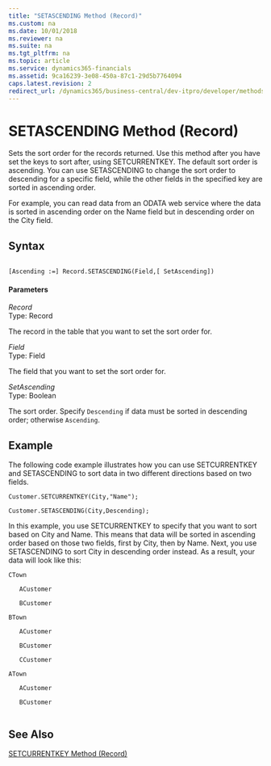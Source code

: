 ```yaml
---
title: "SETASCENDING Method (Record)"
ms.custom: na
ms.date: 10/01/2018
ms.reviewer: na
ms.suite: na
ms.tgt_pltfrm: na
ms.topic: article
ms.service: dynamics365-financials
ms.assetid: 9ca16239-3e08-450a-87c1-29d5b7764094
caps.latest.revision: 2
redirect_url: /dynamics365/business-central/dev-itpro/developer/methods-auto/al-method-reference
---
```


 

# SETASCENDING Method (Record)
Sets the sort order for the records returned. Use this method after you have set the keys to sort after, using SETCURRENTKEY. The default sort order is ascending. You can use SETASCENDING to change the sort order to descending for a specific field, while the other fields in the specified key are sorted in ascending order.  
  
 For example, you can read data from an ODATA web service where the data is sorted in ascending order on the Name field but in descending order on the City field.  
  
## Syntax  
  
```  
  
[Ascending :=] Record.SETASCENDING(Field,[ SetAscending])  
```  
  
#### Parameters  
 *Record*  
 Type: Record  
  
 The record in the table that you want to set the sort order for.  
  
 *Field*  
 Type: Field  
  
 The field that you want to set the sort order for.  
  
 *SetAscending*  
 Type: Boolean  
  
 The sort order. Specify `Descending` if data must be sorted in descending order; otherwise `Ascending`.  
  
## Example  
 The following code example illustrates how you can use SETCURRENTKEY and SETASCENDING to sort data in two different directions based on two fields.  
  
```  
Customer.SETCURRENTKEY(City,"Name");  
  
Customer.SETASCENDING(City,Descending);  
```  
  
 In this example, you use SETCURRENTKEY to specify that you want to sort based on City and Name. This means that data will be sorted in ascending order based on those two fields, first by City, then by Name. Next, you use SETASCENDING to sort City in descending order instead. As a result, your data will look like this:  
  
```  
CTown  
  
   ACustomer  
  
   BCustomer  
  
BTown  
  
   ACustomer  
  
   BCustomer  
  
   CCustomer  
  
ATown  
  
   ACustomer  
  
   BCustomer  
  
```  
  
## See Also  
 [SETCURRENTKEY Method \(Record\)](devenv-SETCURRENTKEY-Method-Record.md)   
 <!--Links [OData Web Services](OData-Web-Services.md)-->